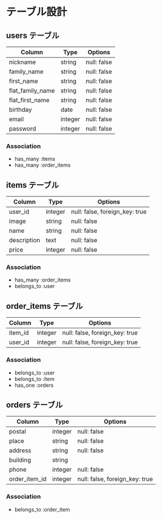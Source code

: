 # テーブル設計

## users テーブル

| Column           | Type       | Options    |
| ---------------- | ---------- | ----------- |
| nickname         | string     | null: false |
| family_name      | string     | null: false |
| first_name       | string     | null: false |
| flat_family_name | string     | null: false |
| flat_first_name  | string     | null: false |
| birthday         | date       | null: false |
| email            | integer    | null: false |
| password         | integer    | null: false | 

### Association
- has_many :items
- has_many :order_items

## items テーブル

| Column      | Type       | Options                        |
| ----------- | ---------- | ------------------------------ |
| user_id     | integer    | null: false, foreign_key: true |
| image       | string     |null: false                     |
| name        | string     | null: false                    |
| description | text       | null: false                    |
| price       | integer    | null: false                    |

### Association

- has_many :order_items
- belongs_to :user

## order_items テーブル

| Column  | Type    | Options                        |
| ------- | ------- | ------------------------------ |
| item_id | integer | null: false, foreign_key: true |
| user_id | integer | null: false, foreign_key: true |

### Association

- belongs_to :user
- belongs_to :item
- has_one :orders

## orders テーブル

| Column        | Type    | Options                        |
| ------------- | ------- | ------------------------------ |
|postal         | integer | null: false                    |
| place         | string  | null: false                    |
| address       | string  | null: false                    |
|building       | string  |                                |
| phone         | integer | null: false                    |
| order_item_id | integer | null: false, foreign_key: true |

 ### Association

 - belongs_to :order_item
